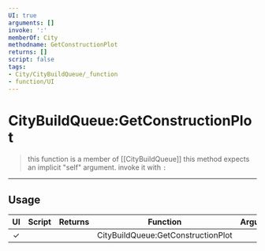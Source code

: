 ```yaml
---
UI: true
arguments: []
invoke: ':'
memberOf: City
methodname: GetConstructionPlot
returns: []
script: false
tags:
- City/CityBuildQueue/_function
- function/UI
---
```

# CityBuildQueue:GetConstructionPlot
> this function is a member of [[CityBuildQueue]]
> this method expects an implicit "self" argument. invoke it with `:`
-----
## Usage
|  UI | Script | Returns | Function | Arguments |
|:---:|:------:|-------:|:--------:|:---------|
|✓| ||CityBuildQueue:GetConstructionPlot||
